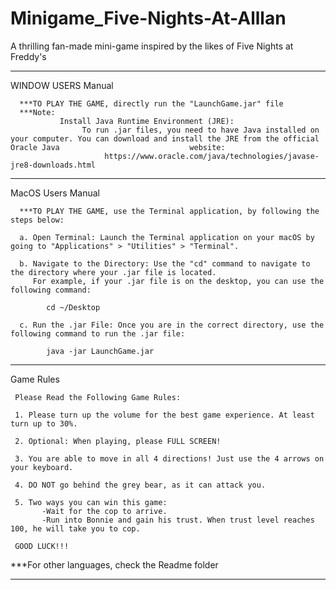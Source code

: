 # Minigame_Five-Nights-At-Alllan
A thrilling fan-made mini-game inspired by the likes of Five Nights at Freddy's


--------------------------------------------------------------------------------------------------------------------------------------------------------------------

WINDOW USERS Manual

      ***TO PLAY THE GAME, directly run the "LaunchGame.jar" file
      ***Note: 
               Install Java Runtime Environment (JRE): 
                    To run .jar files, you need to have Java installed on your computer. You can download and install the JRE from the official Oracle Java                             website: 
                         https://www.oracle.com/java/technologies/javase-jre8-downloads.html

--------------------------------------------------------------------------------------------------------------------------------------------------------------------

MacOS Users Manual

      ***TO PLAY THE GAME, use the Terminal application, by following the steps below:

      a. Open Terminal: Launch the Terminal application on your macOS by going to "Applications" > "Utilities" > "Terminal".

      b. Navigate to the Directory: Use the "cd" command to navigate to the directory where your .jar file is located. 
         For example, if your .jar file is on the desktop, you can use the following command:

            cd ~/Desktop

      c. Run the .jar File: Once you are in the correct directory, use the following command to run the .jar file:

            java -jar LaunchGame.jar

----------------------------------------------------------------------------------------------------------------------------------------------------------------------
Game Rules

     Please Read the Following Game Rules:
     
     1. Please turn up the volume for the best game experience. At least turn up to 30%.
     
     2. Optional: When playing, please FULL SCREEN!
     
     3. You are able to move in all 4 directions! Just use the 4 arrows on your keyboard.
     
     4. DO NOT go behind the grey bear, as it can attack you.
     
     5. Two ways you can win this game: 
           -Wait for the cop to arrive.
           -Run into Bonnie and gain his trust. When trust level reaches 100, he will take you to cop.
     
     GOOD LUCK!!!
     
***For other languages, check the Readme folder

----------------------------------------------------------------------------------------------------------------------------------------------------------------------
